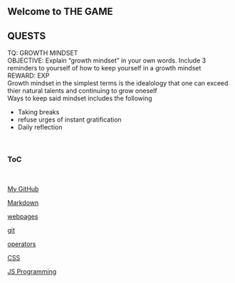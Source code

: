 ## Welcome to THE GAME
<h2> QUESTS </h2>
  TQ: GROWTH MINDSET
    <br>OBJECTIVE: Explain “growth mindset” in your own words. Include 3 reminders to yourself of how to keep yourself in a growth mindset
    <br>REWARD: EXP
    <br>Growth mindset in the simplest terms is the idealology that one can exceed thier natural talents and continuing to grow oneself 
   <br> Ways to keep said mindset includes the following
    <ul>
  <li>Taking breaks</li>
  <li>refuse urges of instant gratification</li>
  <li>Daily reflection</li>
   </ul>

<br> <h3>ToC </h3> <br>

  [My GitHub](https://github.com/P0PT4R7) <br> 
  
  [Markdown](https://p0pt4r7.github.io/markdown) <br> 
  
  [webpages](https://p0pt4r7.github.io/structure-webpages) <br> 
  
  [git](https://p0pt4r7.github.io/revisions-cloud) <br> 
  
  [operators](https://p0pt4r7.github.io/operators) <br> 
  
  [CSS](https://p0pt4r7.github.io/CSS) <br> 
  
  [JS Programming](https://p0pt4r7.github.io/programming)
  
